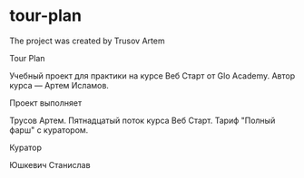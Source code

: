 # tour-plan

The project was created by Trusov Artem

Tour Plan

Учебный проект для практики на курсе Веб Старт от Glo Academy. Автор курса — Артем Исламов.

Проект выполняет

Трусов Артем. Пятнадцатый поток курса Веб Старт. Тариф "Полный фарш" с куратором.

Куратор

Юшкевич Станислав
